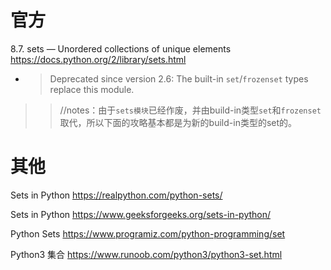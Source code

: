 
# 官方

8.7. sets — Unordered collections of unique elements https://docs.python.org/2/library/sets.html
- > Deprecated since version 2.6: The built-in `set`/`frozenset` types replace this module.

>> //notes：由于`sets模块`已经作废，并由build-in类型`set`和`frozenset`取代，所以下面的攻略基本都是为新的build-in类型的set的。

# 其他

Sets in Python https://realpython.com/python-sets/

Sets in Python https://www.geeksforgeeks.org/sets-in-python/

Python Sets https://www.programiz.com/python-programming/set

Python3 集合 https://www.runoob.com/python3/python3-set.html
